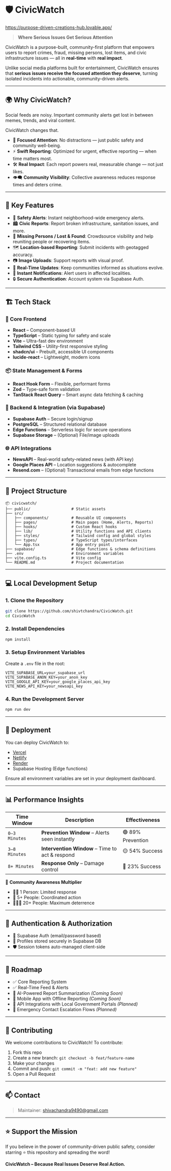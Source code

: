 # 🛡️ CivicWatch

https://purpose-driven-creations-hub.lovable.app/

> **Where Serious Issues Get Serious Attention**

CivicWatch is a purpose-built, community-first platform that empowers users to report crimes, fraud, missing persons, lost items, and civic infrastructure issues — all in **real-time** with **real impact**.

Unlike social media platforms built for entertainment, CivicWatch ensures that **serious issues receive the focused attention they deserve**, turning isolated incidents into actionable, community-driven alerts.

---

## 🌍 Why CivicWatch?

Social feeds are noisy. Important community alerts get lost in between memes, trends, and viral content.

CivicWatch changes that.

- 🚨 **Focused Attention**: No distractions — just public safety and community well-being.
- ⚡ **Swift Reporting**: Optimized for urgent, effective reporting — when time matters most.
- 🛠️ **Real Impact**: Each report powers real, measurable change — not just likes.
- 👁️‍🗨️ **Community Visibility**: Collective awareness reduces response times and deters crime.

---

## 🔑 Key Features

- 📢 **Safety Alerts**: Instant neighborhood-wide emergency alerts.
- 🏙️ **Civic Reports**: Report broken infrastructure, sanitation issues, and more.
- 🧒 **Missing Persons / Lost & Found**: Crowdsource visibility and help reuniting people or recovering items.
- 🗺️ **Location-based Reporting**: Submit incidents with geotagged accuracy.
- 📷 **Image Uploads**: Support reports with visual proof.
- 🔄 **Real-Time Updates**: Keep communities informed as situations evolve.
- 🔔 **Instant Notifications**: Alert users in affected localities.
- 🔒 **Secure Authentication**: Account system via Supabase Auth.

---

## 🏗️ Tech Stack

### 🔧 Core Frontend
- **React** – Component-based UI
- **TypeScript** – Static typing for safety and scale
- **Vite** – Ultra-fast dev environment
- **Tailwind CSS** – Utility-first responsive styling
- **shadcn/ui** – Prebuilt, accessible UI components
- **lucide-react** – Lightweight, modern icons

### 📦 State Management & Forms
- **React Hook Form** – Flexible, performant forms
- **Zod** – Type-safe form validation
- **TanStack React Query** – Smart async data fetching & caching

### 🧠 Backend & Integration (via Supabase)
- **Supabase Auth** – Secure login/signup
- **PostgreSQL** – Structured relational database
- **Edge Functions** – Serverless logic for secure operations
- **Supabase Storage** – (Optional) File/image uploads

### 🌐 API Integrations
- **NewsAPI** – Real-world safety-related news (with API key)
- **Google Places API** – Location suggestions & autocomplete
- **Resend.com** – (Optional) Transactional emails from edge functions

---

## 🧱 Project Structure

````
📦 civicwatch/
├── public/                  # Static assets
├── src/
│   ├── components/          # Reusable UI components
│   ├── pages/               # Main pages (Home, Alerts, Reports)
│   ├── hooks/               # Custom React hooks
│   ├── lib/                 # Utility functions and API clients
│   ├── styles/              # Tailwind config and global styles
│   ├── types/               # TypeScript types/interfaces
│   └── App.tsx              # App entry point
├── supabase/                # Edge functions & schema definitions
├── .env                     # Environment variables
├── vite.config.ts           # Vite config
└── README.md                # Project documentation

````

---

## 💻 Local Development Setup

### 1. Clone the Repository

```bash
git clone https://github.com/shivtchandra/CivicWatch.git
cd CivicWatch
````

### 2. Install Dependencies

```bash
npm install
```

### 3. Setup Environment Variables

Create a `.env` file in the root:

```env
VITE_SUPABASE_URL=your_supabase_url
VITE_SUPABASE_ANON_KEY=your_anon_key
VITE_GOOGLE_API_KEY=your_google_places_api_key
VITE_NEWS_API_KEY=your_newsapi_key
```

### 4. Run the Development Server

```bash
npm run dev
```

---

## 🔄 Deployment

You can deploy CivicWatch to:

* [Vercel](https://vercel.com/)
* [Netlify](https://netlify.com/)
* [Render](https://render.com/)
* Supabase Hosting (Edge functions)

Ensure all environment variables are set in your deployment dashboard.

---

## 📊 Performance Insights

| Time Window   | Description                                     | Effectiveness     |
| ------------- | ----------------------------------------------- | ----------------- |
| `0–3 Minutes` | **Prevention Window** – Alerts seen instantly   | 🟢 89% Prevention |
| `3–8 Minutes` | **Intervention Window** – Time to act & respond | 🟡 54% Success    |
| `8+ Minutes`  | **Response Only** – Damage control              | 🔴 23% Success    |

🧠 **Community Awareness Multiplier**

* 🧍‍♂️ 1 Person: Limited response
* 👥 5+ People: Coordinated action
* 🧑‍🤝‍🧑 20+ People: Maximum deterrence

---

## 🔐 Authentication & Authorization

* 🔑 Supabase Auth (email/password based)
* 👤 Profiles stored securely in Supabase DB
* 🛡️ Session tokens auto-managed client-side

---

## 📌 Roadmap

* ✅ Core Reporting System
* ✅ Real-Time Feed & Alerts
* 🔄 AI-Powered Report Summarization *(Coming Soon)*
* 🔄 Mobile App with Offline Reporting *(Coming Soon)*
* 🔄 API Integrations with Local Government Portals *(Planned)*
* 🔄 Emergency Contact Escalation Flows *(Planned)*

---

## 🤝 Contributing

We welcome contributions to CivicWatch! To contribute:

1. Fork this repo
2. Create a new branch: `git checkout -b feat/feature-name`
3. Make your changes
4. Commit and push: `git commit -m "feat: add new feature"`
5. Open a Pull Request

---

## 📫 Contact

> Maintainer: [shivachandra9490@gmail.com](mailto:shivachandra9490@gmail.com)

---

## ⭐ Support the Mission

If you believe in the power of community-driven public safety, consider starring ⭐ this repository and spreading the word!

**CivicWatch – Because Real Issues Deserve Real Action.**

```
